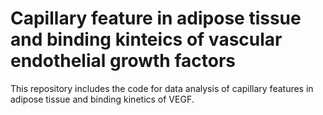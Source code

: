 # Capillary feature in adipose tissue and binding kinteics of vascular endothelial growth factors

This repository includes the code for data analysis of capillary features in adipose tissue and binding kinetics of VEGF.